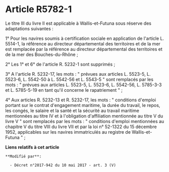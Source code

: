 # Article R5782-1

Le titre III du livre II est applicable à Wallis-et-Futuna sous réserve des adaptations suivantes :

1° Pour les navires soumis à certification sociale en application de l'article L. 5514-1, la référence au directeur
départemental des territoires et de la mer est remplacée par la référence au directeur départemental des territoires et de la
mer des Bouches-du-Rhône ;

2° Les 1° et 6° de l'article R. 5232-1 sont supprimés ;

3° A l'article R. 5232-17, les mots : " prévues aux articles L. 5523-5, L. 5523-6, L. 5542-50 à L. 5542-56 et L. 5543-5 "
sont remplacés par les mots : " prévues aux articles L. 5523-5, L. 5523-6, L. 5542-56, L. 5785-3-3 et L. 5785-5-19 en tant
qu'il concerne le rapatriement " ;

4° Aux articles R. 5232-13 et R. 5232-17, les mots : " conditions d'emploi portant sur le contrat d'engagement maritime, la
durée du travail, le repos, les congés, le salaire et la santé et la sécurité au travail maritime mentionnées au titre IV et
à l'obligation d'affiliation mentionnée au titre V du livre V " sont remplacés par les mots : " conditions d'emploi
mentionnées au chapitre V du titre VIII du livre VII et par la loi n° 52-1322 du 15 décembre 1952, applicables sur les
navires immatriculés au registre de Wallis-et-Futuna " ;

**Liens relatifs à cet article**

	**Modifié par**:

	  - Décret n°2017-942 du 10 mai 2017 - art. 3 (V)
